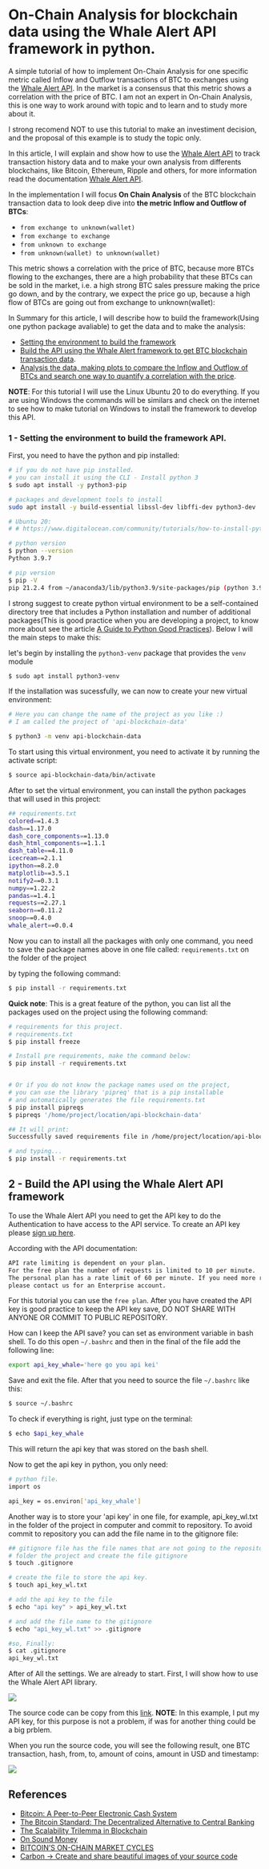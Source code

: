 # On-Chain Analysis for blockchain data using the Whale Alert API framework in python.

A simple tutorial of how to implement On-Chain Analysis for one
specific metric called Inflow and 
Outflow transactions of BTC to exchanges using the [Whale Alert API](https://docs.whale-alert.io/#introduction). In the market is a 
consensus that this metric shows a correlation with the price of BTC. I am not an expert in On-Chain Analysis, this is one way to work around with topic and to learn and to study more about it.

I strong recomend NOT to use this tutorial to make an investiment decision, and the proposal of this example is to study the topic only.

<!--
Hi, I am a Bitcoin enthusiastic and maximalist (almost 99%) and since 2017 I started reading and studying about the crypto market, and now I still reading and studying more and more about it, because I believe what Bitcoin did for the first time in human history. Below the best description that I see so far about Bitcoin:

![](images/btc_fundamentals.png)

```bash
In 2008 a person or group of people using pseudonym
Satoshi Nakamoto proposed a decentralized peer-to-peer system 
for making and processing payments a key challenge in digital 
payments is to prevent the same assets from being spent twice 
the bitcoin white paper proposed a novel method for validating 
transactions using crytography that address the so-called double 
spend problem this and other innovations related to distributed 
ledger technology are the foundation for based digital assets.
```
-->

In this article, I will explain and show how to use the [Whale Alert API](https://docs.whale-alert.io/#introduction) to track transaction history data and to make your own analysis from differents blockchains, like Bitcoin, Ethereum, Ripple and others, for more information read the documentation [Whale Alert API](https://docs.whale-alert.io/#introduction).

In the implementation I will focus **On Chain Analysis** of the BTC blockchain transaction data to look deep dive into **the metric Inflow and Outflow of BTCs**:

- ```from exchange to unknown(wallet)```
- ```from exchange to exchange```
- ```from unknown to exchange```
- ```from unknown(wallet) to unknown(wallet)```

This metric shows a correlation with the price of BTC, because more BTCs flowing to the exchanges, there are a high probability that these BTCs can be sold in the market, i.e. a high strong BTC sales pressure making the price go down, and by the contrary, we expect the price go up, because a high flow of BTCs are going out from exchange to unknown(wallet):

In Summary for this article, I will describe how to build the framework(Using one python package avaliable) to get the data and to make the analysis:

- [Setting the environment to build the framework]()
- [Build the API using the Whale Alert framework to get BTC blockchain transaction data]().
- [Analysis the data, making plots to compare the Inflow and Outflow of BTCs and search one way to quantify a correlation with the price]().

**NOTE**: For this tutorial I will use the Linux Ubuntu 20 to do everything. If you are using Windows the commands will be similars and check on the internet to see how to make tutorial on Windows to install the framework to develop this API.


### 1 - Setting the environment to build the framework API.

First, you need to have the python and pip installed:

```bash
# if you do not have pip installed. 
# you can install it using the CLI - Install python 3
$ sudo apt install -y python3-pip

# packages and development tools to install
sudo apt install -y build-essential libssl-dev libffi-dev python3-dev

# Ubuntu 20:
# # https://www.digitalocean.com/community/tutorials/how-to-install-python-3-and-set-up-a-programming-environment-on-an-ubuntu-20-04-server

# python version
$ python --version
Python 3.9.7

# pip version
$ pip -V          
pip 21.2.4 from ~/anaconda3/lib/python3.9/site-packages/pip (python 3.9)
```

I strong suggest to create python virtual environment to be a self-contained directory tree that includes a Python installation and number of additional packages(This is good practice when you are developing a project, to know more about see the article [A Guide to Python Good Practices](https://towardsdatascience.com/a-guide-to-python-good-practices-90598529da35)). Below I will the main steps to make this:

let's begin by installing the ```python3-venv```  package that provides the ```venv``` module

```bash
$ sudo apt install python3-venv
```

If the installation was sucessfully, we can now to create your new virtual environment:

```bash
# Here you can change the name of the project as you like :)
# I am called the project of 'api-blockchain-data'

$ python3 -m venv api-blockchain-data
```

To start using this virtual environment, you need to activate it by running the activate script:

```bash
$ source api-blockchain-data/bin/activate
```

After to set the virtual environment, you can install the python packages that will used in this project:

```bash
## requirements.txt
colored==1.4.3
dash==1.17.0
dash_core_components==1.13.0
dash_html_components==1.1.1
dash_table==4.11.0
icecream==2.1.1
ipython==8.2.0
matplotlib==3.5.1
notify2==0.3.1
numpy==1.22.2
pandas==1.4.1
requests==2.27.1
seaborn==0.11.2
snoop==0.4.0
whale_alert==0.0.4
```

Now you can to install all the packages with only one command, you need to save the package names above in one file called:
```requirements.txt``` on the folder of the project

by typing the following command:

```bash
$ pip install -r requirements.txt
```

**Quick note**: This is a great feature of the python, you can list all the packages used on the project using the following command:

```bash
# requirements for this project.
# requirements.txt
$ pip install freeze

# Install pre requirements, make the command below:
$ pip install -r requirements.txt


# Or if you do not know the package names used on the project, 
# you can use the library 'pipreq' that is a pip installable 
# and automatically generates the file requirements.txt
$ pip install pipreqs
$ pipreqs '/home/project/location/api-blockchain-data'

## It will print:
Successfully saved requirements file in /home/project/location/api-blockchain-data/requirements.txt

# and typing...
$ pip install -r requirements.txt
```

## 2 - Build the API using the Whale Alert API framework

To use the Whale Alert API you need to get the API key to do the Authentication to have access to the API service. To create an API key please [sign up here](https://whale-alert.io/signup).

According with the API documentation:

```bash
API rate limiting is dependent on your plan. 
For the free plan the number of requests is limited to 10 per minute. 
The personal plan has a rate limit of 60 per minute. If you need more requests, 
please contact us for an Enterprise account.
```

For this tutorial you can use the ```free plan```. After you have created the API key is good practice to keep the API key save, DO NOT SHARE WITH ANYONE OR COMMIT TO PUBLIC REPOSITORY.

How can I keep the API save? you can set as environment variable in bash shell. To do this open ```~/.bashrc``` and then in the final of the file add the following line:

```bash
export api_key_whale='here go you api kei'
```

Save and exit the file. After that you need to source the file ```~/.bashrc``` like this:

```bash
$ source ~/.bashrc
```

To check if everything is right, just type on the terminal:

```bash
$ echo $api_key_whale
```

This will return the api key that was stored on the bash shell. 

Now to get the api key in python, you only need:

```bash
# python file.
import os

api_key = os.environ['api_key_whale']
```

Another way is to store your 'api key' in one file, for example, api_key_wl.txt in the folder of the project in computer and commit to repository. To avoid commit to repository you can add the file name in to the gitignore file:

```bash
## gitignore file has the file names that are not going to the repository
# folder the project and create the file gitignore
$ touch .gitignore

# create the file to store the api key.
$ touch api_key_wl.txt

# add the api key to the file
$ echo "api key" > api_key_wl.txt

# and add the file name to the gitignore
$ echo "api_key_wl.txt" >> .gitignore

#so, Finally:
$ cat .gitignore 
api_key_wl.txt
```

After of All the settings. We are already to start. First, I will show how to use the Whale Alert API library.

<!-- https://replit.com/@andvsilva/whalealert#main.pypi -->

![](images/whale_alert_api.png)

The source code can be copy from this [link](https://gist.github.com/andvsilva/ced6efe989613bbeb95acea4b4e3e8d7#file-whale_alert_api-py). **NOTE**: In this example, I put my API key, for this purpose is not a problem, if was for another thing could be a big prblem.

When you run the source code, you will see the following result, one BTC transaction, hash, from, to, amount of coins, amount in USD and timestamp:

![](images/txo.png)


## References

- [Bitcoin: A Peer-to-Peer Electronic Cash System](https://bitcoin.org/bitcoin.pdf)
- [The Bitcoin Standard: The Decentralized Alternative to Central Banking](https://www.resistance.money/research/library/to%20be%20organised%20better/The%20Bitcoin%20Standard.pdf)
- [The Scalability Trilemma in Blockchain](https://aakash-111.medium.com/the-scalability-trilemma-in-blockchain-75fb57f646df)
- [On Sound Money](https://medium.com/galaxy-digital-research/on-sound-money-afc0619697b3)
- [BITCOIN’S ON-CHAIN MARKET CYCLES](https://bitcoinmagazine.com/markets/bitcoins-on-chain-market-cycles)
- [Carbon -> Create and share beautiful images of your source code](https://carbon.now.sh/)